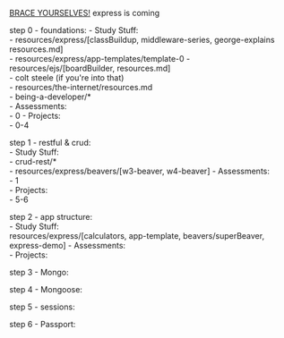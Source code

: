 [BRACE YOURSELVES!](https://docs.google.com/presentation/d/1lq7-0p1bjT0Iqp8WCCdCy_VNNAcbpr6vogqcsLdo4Hk/edit#slide=id.g1d1e49e639_0_5)    express is coming  
  
step 0 - foundations: 
	- Study Stuff:   
		- resources/express/[classBuildup, middleware-series, george-explains resources.md]  
		- resources/express/app-templates/template-0
		- resources/ejs/[boardBuilder, resources.md]  
		- colt steele (if you're into that)  
		- resources/the-internet/resources.md  
		- being-a-developer/*   
	- Assessments:  
		- 0
	- Projects:  
		- 0-4
  
step 1 - restful & crud:  
	- Study Stuff:  
		- crud-rest/*  
		- resources/express/beavers/[w3-beaver, w4-beaver]
	- Assessments:  
		- 1  
	- Projects:  
		- 5-6  
  
step 2 - app structure:  
	- Study Stuff:  
		resources/express/[calculators, app-template, beavers/superBeaver, express-demo]
	- Assessments:  
	- Projects:  

step 3 - Mongo:  
  
step 4 - Mongoose:  
  
step 5 - sessions:  
  
step 6 - Passport:  





